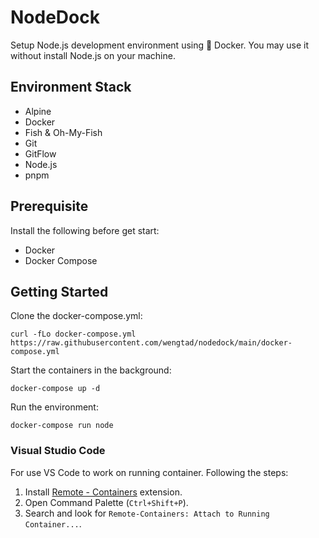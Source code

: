 # NodeDock

Setup Node.js development environment using 🐳 Docker. You may use it without install Node.js on your machine.

## Environment Stack

- Alpine
- Docker
- Fish & Oh-My-Fish
- Git
- GitFlow
- Node.js
- pnpm

## Prerequisite

Install the following before get start:

- Docker
- Docker Compose

## Getting Started

Clone the docker-compose.yml:

```shell
curl -fLo docker-compose.yml https://raw.githubusercontent.com/wengtad/nodedock/main/docker-compose.yml
```

Start the containers in the background:

```shell
docker-compose up -d
```

Run the environment:

```shell
docker-compose run node
```

### Visual Studio Code

For use VS Code to work on running container. Following the steps:

1. Install [Remote - Containers](https://marketplace.visualstudio.com/items?itemName=ms-vscode-remote.remote-containers) extension.
2. Open Command Palette (`Ctrl+Shift+P`).
3. Search and look for `Remote-Containers: Attach to Running Container...`.
